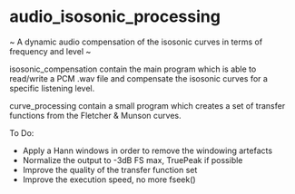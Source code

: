 # audio_isosonic_processing
~ A dynamic audio compensation of the isosonic curves in terms of frequency and level ~

isosonic_compensation contain the main program which is able to read/write a PCM .wav file and compensate the isosonic curves for a specific listening level.

curve_processing contain a small program which creates a set of transfer functions from the Fletcher & Munson curves.

To Do:
- Apply a Hann windows in order to remove the windowing artefacts
- Normalize the output to -3dB FS max, TruePeak if possible
- Improve the quality of the transfer function set
- Improve the execution speed, no more fseek()
